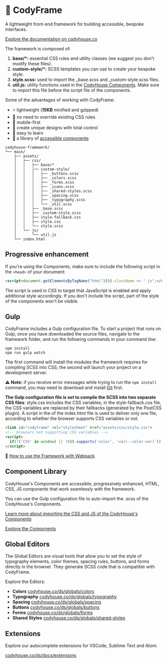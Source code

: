 # 🐞 CodyFrame
A lightweight front-end framework for building accessible, bespoke interfaces.

[Explore the documentation on codyhouse.co](https://codyhouse.co/ds/get-started)

The framework is composed of:

1. **base/*:** essential CSS rules and utility classes (we suggest you don't modify these files).
2. **custom-style/*:** SCSS templates you can use to create your bespoke style.
3. **style.scss:** used to import the _base.scss and _custom-style.scss files.
4. **util.js:** utility functions used in the [CodyHouse Components](https://codyhouse.co/ds/components). Make sure to import this file before the script file of the components.

Some of the advantages of working with CodyFrame:

- ⚡️ lightweight (**15KB** minified and gzipped)
- 🙌 no need to override existing CSS rules
- 📱 mobile-first
- 🎨 create unique designs with total control
- 📖 easy to learn
- 💼 a library of [accessible components](https://codyhouse.co/ds/components)

```text
codyhouse-framework/
└── main/
    ├── assets/
    │   ├── css/
    │   │   ├── base/*
    │   │   │── custom-style/
    │   │   │   ├── _buttons.scss
    │   │   │   ├── _colors.scss
    │   │   │   ├── _forms.scss
    │   │   │   ├── _icons.scss
    │   │   │   ├── _shared-styles.scss
    │   │   │   ├── _spacing.scss
    │   │   │   ├── _typography.scss
    │   │   │   └── _util.scss
    │   │   ├── _base.scss
    │   │   ├── _custom-style.scss
    │   │   ├── style-fallback.css
    │   │   ├── style.css
    │   │   └── style.scss
    │   └── js/
    │       └── util.js
    └── index.html
```

## Progressive enhancement
If you're using the Components, make sure to include the following script in the `<head>` of your document:

```html
<script>document.getElementsByTagName("html")[0].className += " js";</script>
```

The script is used in CSS to target that JavaScript is enabled and apply additional style accordingly. If you don't include the script, part of the style of the components won't be visible.

## Gulp
CodyFrame includes a Gulp configuration file. To start a project that runs on Gulp, once you have downloaded the source files, navigate to the framework folder, and run the following commands in your command line:

```
npm install
npm run gulp watch
```

The first command will install the modules the framework requires for compiling SCSS into CSS; the second will launch your project on a development server.

⚠️ **Note:** if you receive error messages while trying to run the `npm install` command, you may need to download and install [Git](https://git-scm.com) first.

**The Gulp configuration file is set to compile the SCSS into two separate CSS files**: style.css includes the CSS variables; in the style-fallback.css file, the CSS variables are replaced by their fallbacks (generated by the PostCSS plugin). A script in the <head> of the index.html file is used to deliver only one file, according to whether the browser supports CSS variables or not.

```html
<link id="codyframe" rel="stylesheet" href="assets/css/style.css">
<!-- browsers not supporting CSS variables -->
<script>
  if(!('CSS' in window) || !CSS.supports('color', 'var(--color-var)')) {var cfStyle = document.getElementById('codyframe');if(cfStyle) {var href = cfStyle.getAttribute('href');href = href.replace('style.css', 'style-fallback.css');cfStyle.setAttribute('href', href);}}
</script>
```

📝 [How to use the Framework with Webpack](https://codyhouse.co/ds/docs/framework#webpack)

## Component Library

CodyHouse's Components are accessible, progressively enhanced, HTML, CSS, JS components that work seamlessly with the framework.

You can use the Gulp configuration file to auto-import the .scss of the CodyHouse's Components.

[Learn more about importing the CSS and JS of the CodyHouse's Components](https://codyhouse.co/ds/docs/framework#import-css-components)

[Explore the Components](https://codyhouse.co/ds/components)

## Global Editors

The Global Editors are visual tools that allow you to set the style of typography elements, color themes, spacing rules, buttons, and forms directly in the browser. They generate SCSS code that is compatible with CodyFrame.

Explore the Editors:

- **Colors** [codyhouse.co/ds/globals/colors](https://codyhouse.co/ds/globals/colors)
- **Typography** [codyhouse.co/ds/globals/typography](https://codyhouse.co/ds/globals/typography)
- **Spacing** [codyhouse.co/ds/globals/spacing](https://codyhouse.co/ds/globals/spacing)
- **Buttons** [codyhouse.co/ds/globals/buttons](https://codyhouse.co/ds/globals/buttons)
- **Forms** [codyhouse.co/ds/globals/forms](https://codyhouse.co/ds/globals/forms)
- **Shared Styles** [codyhouse.co/ds/globals/shared-styles](https://codyhouse.co/ds/globals/shared-styles)

## Extensions

Explore our autocomplete extensions for VSCode, Sublime Text and Atom:

[codyhouse.co/ds/docs/extensions](https://codyhouse.co/ds/docs/extensions)